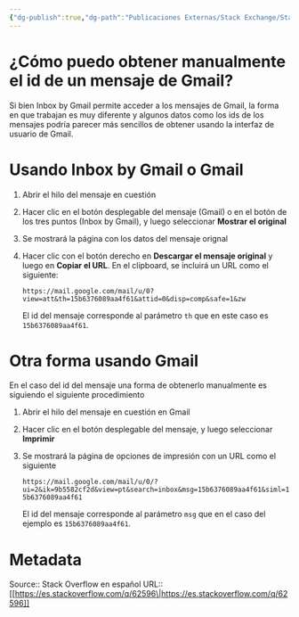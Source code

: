 ```yaml
---
{"dg-publish":true,"dg-path":"Publicaciones Externas/Stack Exchange/Stack Overflow en español/es.stackoverflow.com-62596.md","permalink":"/publicaciones-externas/stack-exchange/stack-overflow-en-espanol/es-stackoverflow-com-62596/","title":"¿Cómo puedo obtener manualmente el id de un mensaje de Gmail?","hide":true,"noteIcon":"\"0\"","created":"2024-04-03T12:49:10.592-06:00","updated":"2024-04-05T16:43:49.981-06:00"}
---
```


# ¿Cómo puedo obtener manualmente el id de un mensaje de Gmail?

Si bien Inbox by Gmail permite acceder a los mensajes de Gmail, la forma en que trabajan es muy diferente y algunos datos como los ids de los mensajes podría parecer más sencillos de obtener usando la interfaz de usuario de Gmail.

# Usando Inbox by Gmail o Gmail

1. Abrir el hilo del mensaje en cuestión
2. Hacer clic en el botón desplegable del mensaje (Gmail) o en el botón de los tres puntos (Inbox by Gmail), y luego seleccionar **Mostrar el original** 
3. Se mostrará la página con los datos del mensaje orignal
4. Hacer clic con el botón derecho en **Descargar el mensaje original** y luego en **Copiar el URL**. En el clipboard, se incluirá un URL como el siguiente:

    `https://mail.google.com/mail/u/0?view=att&th=15b6376089aa4f61&attid=0&disp=comp&safe=1&zw`

   El id del mensaje corresponde al parámetro `th` que en este caso es `15b6376089aa4f61`.

# Otra forma usando Gmail

En el caso del id del mensaje una forma de obtenerlo manualmente es siguiendo el siguiente procedimiento

1. Abrir el hilo del mensaje en cuestión en Gmail
2. Hacer clic en el botón desplegable del mensaje, y luego seleccionar **Imprimir**
3. Se mostrará la página de opciones de impresión con un URL como el siguiente

    `https://mail.google.com/mail/u/0/?ui=2&ik=9b5582cf2d&view=pt&search=inbox&msg=15b6376089aa4f61&siml=15b6376089aa4f61`

    El id del mensaje corresponde al parámetro `msg` que en el caso del ejemplo es `15b6376089aa4f61`.

# Metadata
Source:: Stack Overflow en español
URL:: [[https://es.stackoverflow.com/q/62596\|https://es.stackoverflow.com/q/62596]]

